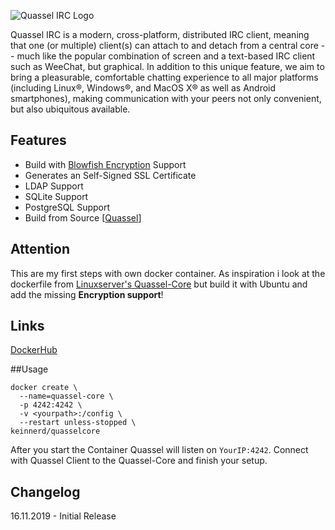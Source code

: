 ![Quassel IRC Logo](https://quassel-irc.org/files/bluemarine_logo.png)

Quassel IRC is a modern, cross-platform, distributed IRC client, meaning that one (or multiple) client(s) can attach to and detach from a central core -- much like the popular combination of screen and a text-based IRC client such as WeeChat, but graphical. In addition to this unique feature, we aim to bring a pleasurable, comfortable chatting experience to all major platforms (including Linux®, Windows®, and MacOS X® as well as Android smartphones), making communication with your peers not only convenient, but also ubiquitous available.

## Features
- Build with [Blowfish Encryption](https://bugs.quassel-irc.org/projects/quassel-irc/wiki/Blowfish_Encryption_Manual) Support
- Generates an Self-Signed SSL Certificate
- LDAP Support
- SQLite Support
- PostgreSQL Support
- Build from Source [[Quassel](https://github.com/quassel/quassel)]

## Attention
This are my first steps with own docker container. As inspiration i look at the dockerfile from [Linuxserver's Quassel-Core](https://github.com/linuxserver/docker-quassel-core) but build it with Ubuntu and add the missing **Encryption support**!

## Links
[DockerHub](https://hub.docker.com/r/keinnerd/quasselcore)

##Usage

```
docker create \
  --name=quassel-core \
  -p 4242:4242 \
  -v <yourpath>:/config \
  --restart unless-stopped \
keinnerd/quasselcore
```

After you start the Container Quassel will listen on `YourIP:4242`. Connect with Quassel Client to the Quassel-Core and finish your setup.

## Changelog
16.11.2019 - Initial Release
